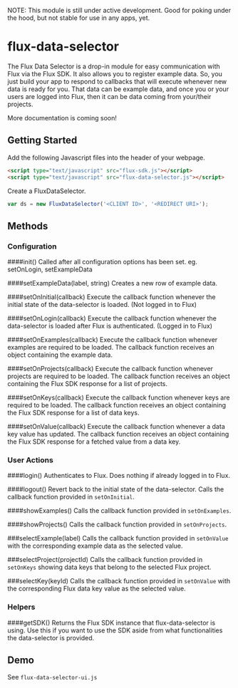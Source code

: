 NOTE: This module is still under active development. Good for poking under the hood, but not stable for use in any apps, yet.

# flux-data-selector

The Flux Data Selector is a drop-in module for easy communication with Flux via the Flux SDK. It also allows you to register example data. So, you just build your app to respond to callbacks that will execute whenever new data is ready for you. That data can be example data, and once you or your users are logged into Flux, then it can be data coming from your/their projects.

More documentation is coming soon!

## Getting Started

Add the following Javascript files into the header of your webpage.
```html
<script type="text/javascript" src="flux-sdk.js"></script>
<script type="text/javascript" src="flux-data-selector.js"></script>
```

Create a FluxDataSelector.
```javascript
var ds = new FluxDataSelector('<CLIENT ID>', '<REDIRECT URI>');
```

## Methods
### Configuration

####init()
Called after all configuration options has been set. eg. setOnLogin, setExampleData

####setExampleData(label, string)
Creates a new row of example data.

####setOnInitial(callback)
Execute the callback function whenever the initial state of the data-selector is loaded. (Not logged in to Flux)

####setOnLogin(callback)
Execute the callback function whenever the data-selector is loaded after Flux is authenticated. (Logged in to Flux)

####setOnExamples(callback)
Execute the callback function whenever examples are required to be loaded. The callback function receives an object containing the example data.

####setOnProjects(callback)
Execute the callback function whenever projects are required to be loaded. The callback function receives an object containing the Flux SDK response for a list of projects.

####setOnKeys(callback)
Execute the callback function whenever keys are required to be loaded. The callback function receives an object containing the Flux SDK response for a list of data keys.

####setOnValue(callback)
Execute the callback function whenever a data key value has updated. The callback function receives an object containing the Flux SDK response for a fetched value from a data key.

### User Actions

####login()
Authenticates to Flux. Does nothing if already logged in to Flux.

####logout()
Revert back to the initial state of the data-selector. Calls the callback function provided in ```setOnInitial```.

####showExamples()
Calls the callback function provided in ```setOnExamples```.

####showProjects()
Calls the callback function provided in ```setOnProjects```.

###selectExample(label)
Calls the callback function provided in ```setOnValue``` with the corresponding example data as the selected value.

###selectProject(projectId)
Calls the callback function provided in ```setOnKeys``` showing data keys that belong to the selected Flux project.

###selectKey(keyId)
Calls the callback function provided in ```setOnValue``` with the corresponding Flux data key value as the selected value.

### Helpers

####getSDK()
Returns the Flux SDK instance that flux-data-selector is using. Use this if you want to use the SDK aside from what functionalities the data-selector is provided.

## Demo

See ```flux-data-selector-ui.js```
